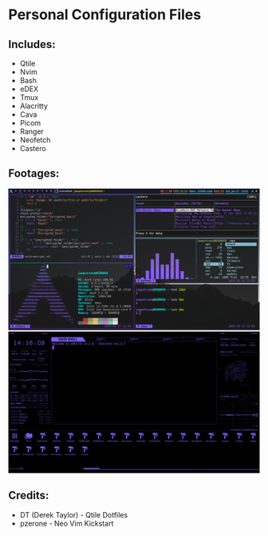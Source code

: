 # Personal Configuration Files
## Includes:
- Qtile
- Nvim
- Bash
- eDEX
- Tmux
- Alacritty
- Cava
- Picom
- Ranger
- Neofetch
- Castero
## Footages:
![footage](https://github.com/janpstrunn/config-files/blob/main/footage.png)
![eDEX](https://github.com/janpstrunn/config-files/blob/main/eDEX.png)
## Credits:
- DT (Derek Taylor) - Qtile Dotfiles
- pzerone - Neo Vim Kickstart
